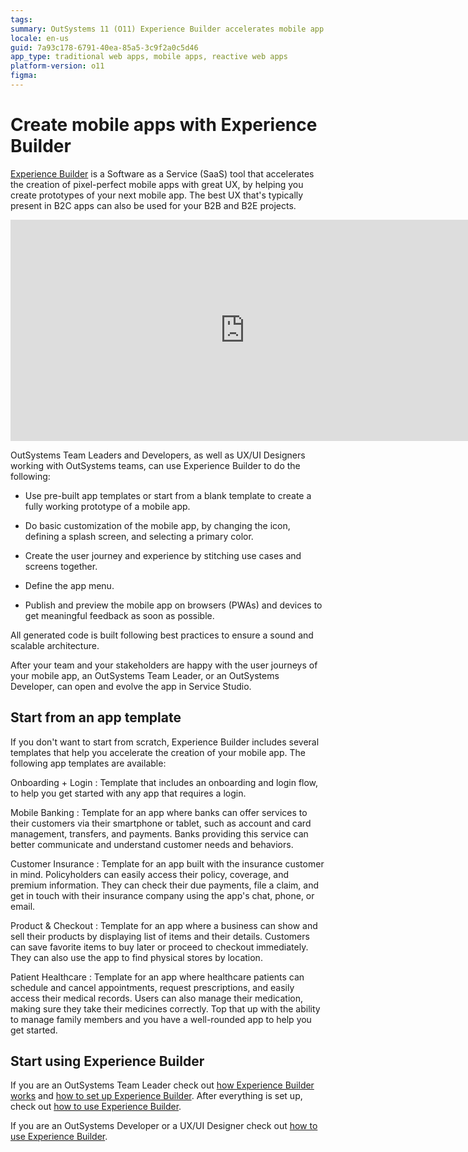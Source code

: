 ```yaml
---
tags:
summary: OutSystems 11 (O11) Experience Builder accelerates mobile app development with pre-built templates and customization options for optimal UX.
locale: en-us
guid: 7a93c178-6791-40ea-85a5-3c9f2a0c5d46
app_type: traditional web apps, mobile apps, reactive web apps
platform-version: o11
figma:
---
```


# Create mobile apps with Experience Builder

[Experience Builder](https://experiencebuilder.outsystems.com/) is a Software as a Service (SaaS) tool that accelerates the creation of pixel-perfect mobile apps with great UX, by helping you create prototypes of your next mobile app. The best UX that's typically present in B2C apps can also be used for your B2B and B2E projects.

<iframe src="https://player.vimeo.com/video/973090304" width="750" height="354" frameborder="0" allow="autoplay; fullscreen" allowfullscreen="">Video showing the updates and features in OutSystems Experience Builder.</iframe>

OutSystems Team Leaders and Developers, as well as UX/UI Designers working with OutSystems teams, can use Experience Builder to do the following:

* Use pre-built app templates or start from a blank template to create a fully working prototype of a mobile app.

* Do basic customization of the mobile app, by changing the icon, defining a splash screen, and selecting a primary color.

* Create the user journey and experience by stitching use cases and screens together.

* Define the app menu.

* Publish and preview the mobile app on browsers (PWAs) and devices to get meaningful feedback as soon as possible.

All generated code is built following best practices to ensure a sound and scalable architecture.

After your team and your stakeholders are happy with the user journeys of your mobile app, an OutSystems Team Leader, or an OutSystems Developer, can open and evolve the app in Service Studio.

## Start from an app template

If you don't want to start from scratch, Experience Builder includes several templates that help you accelerate the creation of your mobile app. The following app templates are available:

Onboarding + Login
:   Template that includes an onboarding and login flow, to help you get started with any app that requires a login.

Mobile Banking
:   Template for an app where banks can offer services to their customers via their smartphone or tablet, such as account and card management, transfers, and payments. Banks providing this service can better communicate and understand customer needs and behaviors.

Customer Insurance
:   Template for an app built with the insurance customer in mind. Policyholders can easily access their policy, coverage, and premium information. They can check their due payments, file a claim, and get in touch with their insurance company using the app's chat, phone, or email.

Product & Checkout
:   Template for an app where a business can show and sell their products by displaying list of items and their details. Customers can save favorite items to buy later or proceed to checkout immediately. They can also use the app to find physical stores by location.

Patient Healthcare
:   Template for an app where healthcare patients can schedule and cancel appointments, request prescriptions, and easily access their medical records. Users can also manage their medication, making sure they take their medicines correctly. Top that up with the ability to manage family members and you have a well-rounded app to help you get started.

## Start using Experience Builder

If you are an OutSystems Team Leader check out [how Experience Builder works](how-works.md) and [how to set up Experience Builder](how-setup.md). After everything is set up, check out [how to use Experience Builder](how-use.md).

If you are an OutSystems Developer or a UX/UI Designer check out [how to use Experience Builder](how-use.md).
